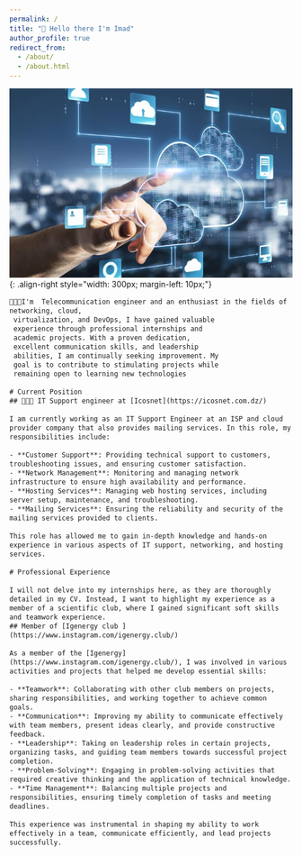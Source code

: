```yaml
---
permalink: /
title: "👋 Hello there I'm Imad"
author_profile: true
redirect_from: 
  - /about/
  - /about.html
---
```

![Description of the image](/images/shutterstock_1912951960.jpg){: .align-right style="width: 300px; margin-left: 10px;"}

    👨🏻‍🎓I'm  Telecommunication engineer and an enthusiast in the fields of networking, cloud,
     virtualization, and DevOps, I have gained valuable
     experience through professional internships and
     academic projects. With a proven dedication,
     excellent communication skills, and leadership
     abilities, I am continually seeking improvement. My
     goal is to contribute to stimulating projects while
     remaining open to learning new technologies

    # Current Position
    ## 👨🏻‍💻 IT Support engineer at [Icosnet](https://icosnet.com.dz/)

    I am currently working as an IT Support Engineer at an ISP and cloud provider company that also provides mailing services. In this role, my responsibilities include:

    - **Customer Support**: Providing technical support to customers, troubleshooting issues, and ensuring customer satisfaction.
    - **Network Management**: Monitoring and managing network infrastructure to ensure high availability and performance.
    - **Hosting Services**: Managing web hosting services, including server setup, maintenance, and troubleshooting.
    - **Mailing Services**: Ensuring the reliability and security of the mailing services provided to clients.

    This role has allowed me to gain in-depth knowledge and hands-on experience in various aspects of IT support, networking, and hosting services.

    # Professional Experience

    I will not delve into my internships here, as they are thoroughly detailed in my CV. Instead, I want to highlight my experience as a member of a scientific club, where I gained significant soft skills and teamwork experience.
    ## Member of [Igenergy club ](https://www.instagram.com/igenergy.club/)

    As a member of the [Igenergy](https://www.instagram.com/igenergy.club/), I was involved in various activities and projects that helped me develop essential skills:

    - **Teamwork**: Collaborating with other club members on projects, sharing responsibilities, and working together to achieve common goals.
    - **Communication**: Improving my ability to communicate effectively with team members, present ideas clearly, and provide constructive feedback.
    - **Leadership**: Taking on leadership roles in certain projects, organizing tasks, and guiding team members towards successful project completion.
    - **Problem-Solving**: Engaging in problem-solving activities that required creative thinking and the application of technical knowledge.
    - **Time Management**: Balancing multiple projects and responsibilities, ensuring timely completion of tasks and meeting deadlines.

    This experience was instrumental in shaping my ability to work effectively in a team, communicate efficiently, and lead projects successfully.


